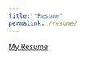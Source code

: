 ```yaml
---
title: "Resume"
permalink: /resume/
---
```

[My Resume](/assets/documents/PatrickAndersonResume.pdf)
